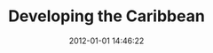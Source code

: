 ---
layout: post
title:  "Developing the Caribbean"
date: 2012-01-01 14:46:22
categories: project
img: img/projects/devca.png
thumb: img/projects/thumbs/devca-thumb.png
description: La inciativa hermana de Desarrollando América Latina, Desarrollando el Caribe es un evento que consiste de una Conferencia Open Data y el Código de Sprint. Se realizó en el período de 2 días, 26 a 27 de enero 2012 en los lugares en Jamaica, Trinidad y Tobago y la República Dominicana, con nodos virtuales que participan en Barbados y Cuba.
site_url: http://developingcaribbean.com
status: archivado
---